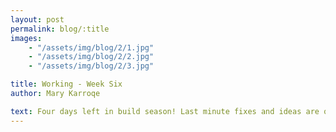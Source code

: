 ```yaml
---
layout: post
permalink: blog/:title
images:
    - "/assets/img/blog/2/1.jpg"
    - "/assets/img/blog/2/2.jpg"
    - "/assets/img/blog/2/3.jpg"

title: Working - Week Six
author: Mary Karroqe

text: Four days left in build season! Last minute fixes and ideas are quickly being rolled out.
---
```

